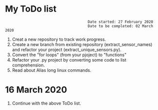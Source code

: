 # My ToDo list  
                                          Date started: 27 February 2020                               
                                          Date to be completed: 02 March 2020                                                                           

1. Creat a new repository to track  work progress.
2. Create a new branch from existing repository (extract_sensor_names) and refactor your project (extract_unique_sensors.py).
3. Convert the "for loops" (from your pjoject) to "functions" 
4. Refactor your .py project by converting some code to list comprehension.
5. Read about Alias long linux 
commands.

# 16 March 2020

1. Continue with the above ToDo list.